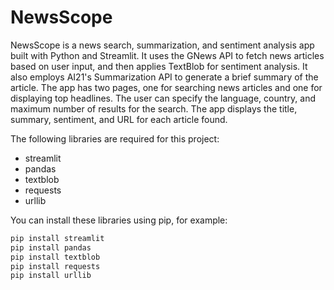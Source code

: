 # NewsScope

NewsScope is a news search, summarization, and sentiment analysis app built with Python and Streamlit. It uses the GNews API to fetch news articles based on user input, and then applies TextBlob for sentiment analysis. It also employs AI21's Summarization API to generate a brief summary of the article. The app has two pages, one for searching news articles and one for displaying top headlines. The user can specify the language, country, and maximum number of results for the search. The app displays the title, summary, sentiment, and URL for each article found. 

The following libraries are required for this project:
- streamlit
- pandas
- textblob
- requests
- urllib

You can install these libraries using pip, for example: 

```python
pip install streamlit
pip install pandas
pip install textblob
pip install requests
pip install urllib
```
